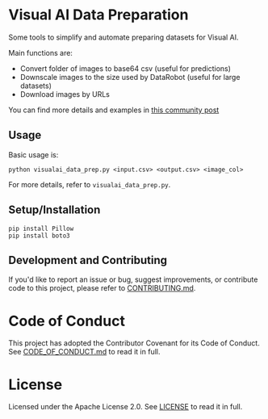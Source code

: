 # Visual AI Data Preparation

Some tools to simplify and automate preparing datasets for Visual AI.

Main functions are:
- Convert folder of images to base64 csv (useful for predictions)
- Downscale images to the size used by DataRobot (useful for large datasets)
- Download images by URLs

You can find more details and examples in [this community post](https://community.datarobot.com/t5/resources/getting-predictions-for-visual-ai-projects-via-api-calls/ta-p/10864)

## Usage

Basic usage is:

    python visualai_data_prep.py <input.csv> <output.csv> <image_col>

For more details, refer to `visualai_data_prep.py`.


## Setup/Installation

    pip install Pillow
    pip install boto3

## Development and Contributing

If you'd like to report an issue or bug, suggest improvements, or contribute code to this project, please refer to [CONTRIBUTING.md](CONTRIBUTING.md).


# Code of Conduct

This project has adopted the Contributor Covenant for its Code of Conduct.
See [CODE_OF_CONDUCT.md](CODE_OF_CONDUCT.md) to read it in full.

# License

Licensed under the Apache License 2.0.
See [LICENSE](LICENSE) to read it in full.


